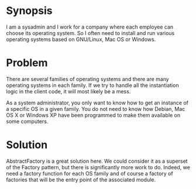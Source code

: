 # Synopsis

I am a sysadmin and I work for a company where each employee can choose its operating system. So I often need to install and run various operating systems based on GNU/Linux, Mac OS or Windows.

# Problem

There are several families of operating systems and there are many operating systems in each family.
If we try to handle all the instantiation logic in the client code, it will most likely be a mess.

As a system administrator, you only want to know how to get an instance of a specific OS in a given family. You do not need to know how Debian, Mac OS X or Windows XP have been programmed to make them available on some computers.

# Solution

AbstractFactory is a great solution here. We could consider it as a superset of the Factory pattern, but there is significantly more work to do. Indeed, we need a factory function for each OS family and of course a factory of factories that will be the entry point of the associated module.
